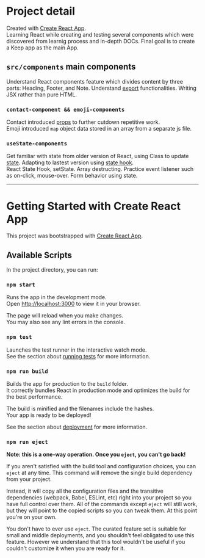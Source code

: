 # Project detail

Created with [Create React App](#getting-started-with-create-react-app).<br>
Learning React while creating and testing several components which were discovered from learnig process and in-depth DOCs. Final goal is to create a Keep app as the main App.

## `src/components` main components

Understand React components feature which divides content by three parts: Heading, Footer, and Note. Understand [export](https://developer.mozilla.org/en-US/docs/web/javascript/reference/statements/export) functionalities. Writing JSX rather than pure HTML. 

### `contact-component && emoji-components`

Contact introduced [props](https://reactjs.org/docs/components-and-props.html) to further cutdown repetitive work.<br>
Emoji introduced `map` object data stored in an array from a separate js file.

### `useState-components`

Get familiar with state from older version of React,  using Class to update [state](https://reactjs.org/docs/state-and-lifecycle.html). Adapting to lastest version using [state hook](https://reactjs.org/docs/hooks-state.html#tip-what-do-square-brackets-mean).<br>
React State Hook, setState. Array destructing. Practice event listener such as on-click, mouse-over. Form behavior using state.

---

# Getting Started with Create React App

This project was bootstrapped with [Create React App](https://github.com/facebook/create-react-app).

## Available Scripts

In the project directory, you can run:

### `npm start`

Runs the app in the development mode.\
Open [http://localhost:3000](http://localhost:3000) to view it in your browser.

The page will reload when you make changes.\
You may also see any lint errors in the console.

### `npm test`

Launches the test runner in the interactive watch mode.\
See the section about [running tests](https://facebook.github.io/create-react-app/docs/running-tests) for more information.

### `npm run build`

Builds the app for production to the `build` folder.\
It correctly bundles React in production mode and optimizes the build for the best performance.

The build is minified and the filenames include the hashes.\
Your app is ready to be deployed!

See the section about [deployment](https://facebook.github.io/create-react-app/docs/deployment) for more information.

### `npm run eject`

**Note: this is a one-way operation. Once you `eject`, you can't go back!**

If you aren't satisfied with the build tool and configuration choices, you can `eject` at any time. This command will remove the single build dependency from your project.

Instead, it will copy all the configuration files and the transitive dependencies (webpack, Babel, ESLint, etc) right into your project so you have full control over them. All of the commands except `eject` will still work, but they will point to the copied scripts so you can tweak them. At this point you're on your own.

You don't have to ever use `eject`. The curated feature set is suitable for small and middle deployments, and you shouldn't feel obligated to use this feature. However we understand that this tool wouldn't be useful if you couldn't customize it when you are ready for it.
